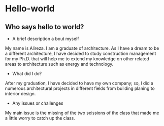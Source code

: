# Hello-world

## Who says hello to world?

* A brief description a bout myself

My name is Alireza. I am a graduate of architecture. As I have a dream to be a different architecture, I have decided to study construction management for my Ph.D. that will help me to extend my knowledge on other related areas to architecture such as energy and technology.

* What did I do?

After my graduation, I have decided to have my own company; so, I did a numerous architectural projects in different fields from building planing to interior design.

* Any issues or challenges

My main issue is the missing of the two seissions of the class that made me a little worry to catch up the class.

